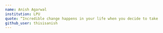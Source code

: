 ```yaml
---
name: Anish Agarwal
institution: LPU
quote: “Incredible change happens in your life when you decide to take control of what you do have power over instead of craving control over what you don't.”
github_user: thisisanish
---
```

